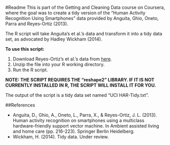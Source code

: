 #Readme
This is part of the Getting and Cleaning Data course on Coursera, where the goal was to create a tidy version of the “Human Activity Recognition Using Smartphones” data provided by Anguita, Ghio, Oneto, Parra and Reyes-Ortiz (2013).

The R script will take Anguita’s et al.’s data and transform it into a tidy data set, as advocated by Hadley Wickham (2014).

**To use this script:**
1. Download Reyes-Ortiz’s et al.’s data from [here]( https://d396qusza40orc.cloudfront.net/getdata%2Fprojectfiles%2FUCI%20HAR%20Dataset.zip).
2. Unzip the file into your R working directory.
3. Run the R script.

**NOTE: THE SCRIPT REQUIRES THE “reshape2” LIBRARY. IF IT IS NOT CURRENTLY INSTALLED IN R, THE SCRIPT WILL INSTALL IT FOR YOU.**

The output of the script is a tidy data set named “UCI HAR-Tidy.txt”.

##References
* Anguita, D., Ghio, A., Oneto, L., Parra, X., & Reyes-Ortiz, J. L. (2013). Human activity recognition on smartphones using a multiclass hardware-friendly support vector machine. In Ambient assisted living and home care (pp. 216-223). Springer Berlin Heidelberg.
* Wickham, H. (2014). Tidy data. Under review.
